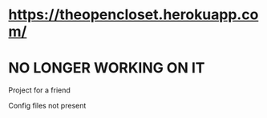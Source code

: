 # https://theopencloset.herokuapp.com/

# NO LONGER WORKING ON IT

Project for a friend

Config files not present
